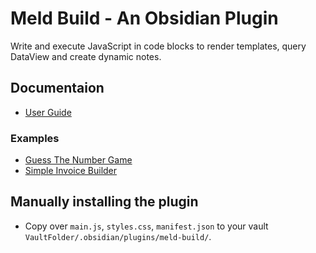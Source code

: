 # Meld Build - An Obsidian Plugin

Write and execute JavaScript in code blocks to render templates, query DataView and create dynamic notes.

## Documentaion

- [User Guide](/docs/user-guide.md)

### Examples

- [Guess The Number Game](/docs/examples/guess-the-number/readme.md)
- [Simple Invoice Builder](/docs/examples/invoice-builder/readme.md)

## Manually installing the plugin

- Copy over `main.js`, `styles.css`, `manifest.json` to your vault `VaultFolder/.obsidian/plugins/meld-build/`.
